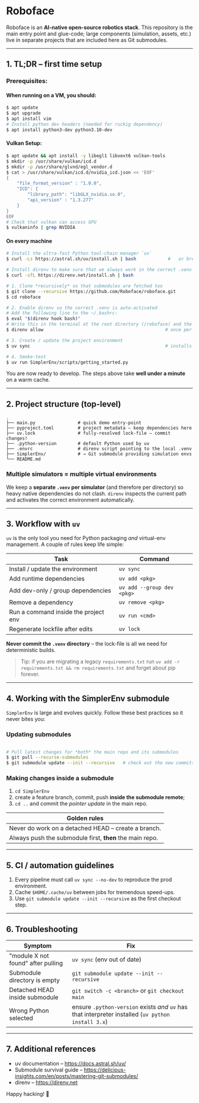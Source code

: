 # Roboface

Roboface is an **AI-native open-source robotics stack**. This repository is the main entry point and glue-code; large components (simulation, assets, etc.) live in separate projects that are included here as Git submodules.

---

## 1. TL;DR – first time setup

### Prerequisites:

#### When running on a VM, you should:
```bash
$ apt update
$ apt upgrade
$ apt install vim
# Install python dev headers (needed for ruckig dependency)
$ apt install python3-dev python3.10-dev
```

#### Vulkan Setup:
```bash
$ apt update && apt install -y libegl1 libxext6 vulkan-tools
$ mkdir -p /usr/share/vulkan/icd.d 
$ mkdir -p /usr/share/glvnd/egl_vendor.d
$ cat > /usr/share/vulkan/icd.d/nvidia_icd.json << 'EOF'
{
    "file_format_version" : "1.0.0",
    "ICD": {
        "library_path": "libGLX_nvidia.so.0",
        "api_version" : "1.3.277"
    }
}
EOF
# Check that vulkan can access GPU
$ vulkaninfo | grep NVIDIA
```

#### On every machine
```bash
# Install the ultra-fast Python tool-chain manager `uv`
$ curl -Ls https://astral.sh/uv/install.sh | bash            #   or brew install uv / pipx install uv

# Install direnv to make sure that we always work in the correct .venv
$ curl -sfL https://direnv.net/install.sh | bash
```

```bash
# 1. Clone *recursively* so that submodules are fetched too
$ git clone --recursive https://github.com/Roboface/roboface.git
$ cd roboface

# 2. Enable direnv so the correct .venv is auto-activated
# Add the following line to the ~/.bashrc:
$ eval "$(direnv hook bash)"
# Write this in the terminal at the root directory (/roboface) and the roboface/SimplerEnv directory
$ direnv allow                                              # once per clone

# 3. Create / update the project environment
$ uv sync                                                   # installs exact versions from uv.lock into .venv (will check if the env is up-to-date as well)

# 4. Smoke-test
$ uv run SimplerEnv/scripts/getting_started.py              
```


You are now ready to develop. The steps above take **well under a minute** on a warm cache.

---

## 2. Project structure (top-level)

```text
.
├── main.py                # quick demo entry-point
├── pyproject.toml         # project metadata – keep dependencies here
├── uv.lock                # fully-resolved lock-file – commit changes!
├── .python-version        # default Python used by uv
├── .envrc                 # direnv script pointing to the local .venv
├── SimplerEnv/            # → Git submodule providing simulation envs
└── README.md
```

### Multiple simulators = multiple virtual environments

We keep a **separate `.venv` per simulator** (and therefore per directory) so heavy native dependencies do not clash. `direnv` inspects the current path and activates the correct environment automatically.

---

## 3. Workflow with `uv`

`uv` is the only tool you need for Python packaging _and_ virtual-env management. A couple of rules keep life simple:

| Task                                 | Command                    |
| ------------------------------------ | -------------------------- |
| Install / update the environment     | `uv sync`                  |
| Add runtime dependencies             | `uv add <pkg>`             |
| Add dev-only / group dependencies    | `uv add --group dev <pkg>` |
| Remove a dependency                  | `uv remove <pkg>`          |
| Run a command inside the project env | `uv run <cmd>`             |
| Regenerate lockfile after edits      | `uv lock`                  |

**Never commit the `.venv` directory** – the lock-file is all we need for deterministic builds.

> Tip: if you are migrating a legacy `requirements.txt` run
> `uv add -r requirements.txt && rm requirements.txt` and forget about pip forever.

---

## 4. Working with the SimplerEnv submodule

`SimplerEnv` is large and evolves quickly. Follow these best practices so it never bites you:

### Updating submodules

```bash

# Pull latest changes for *both* the main repo and its submodules
$ git pull --recurse-submodules
$ git submodule update --init --recursive   # check out the new commits
```

### Making changes inside a submodule

1. `cd SimplerEnv`
2. create a feature branch, commit, push **inside the submodule remote**;
3. `cd ..` and commit the _pointer update_ in the main repo.

| Golden rules                                             |
| -------------------------------------------------------- |
| Never do work on a detached HEAD – create a branch.      |
| Always push the submodule first, **then** the main repo. |

---

## 5. CI / automation guidelines

1. Every pipeline must call `uv sync --no-dev` to reproduce the prod environment.
2. Cache `$HOME/.cache/uv` between jobs for tremendous speed-ups.
3. Use `git submodule update --init --recursive` as the first checkout step.

---

## 6. Troubleshooting

| Symptom                            | Fix                                                                                                 |
| ---------------------------------- | --------------------------------------------------------------------------------------------------- |
| "module X not found" after pulling | `uv sync` (env out of date)                                                                         |
| Submodule directory is empty       | `git submodule update --init --recursive`                                                           |
| Detached HEAD inside submodule     | `git switch -c <branch>` or `git checkout main`                                                     |
| Wrong Python selected              | ensure `.python-version` exists _and_ `uv` has that interpreter installed (`uv python install 3.x`) |

---

## 7. Additional references

- uv documentation – https://docs.astral.sh/uv/
- Submodule survival guide – https://delicious-insights.com/en/posts/mastering-git-submodules/
- direnv – https://direnv.net

Happy hacking! 🤖
